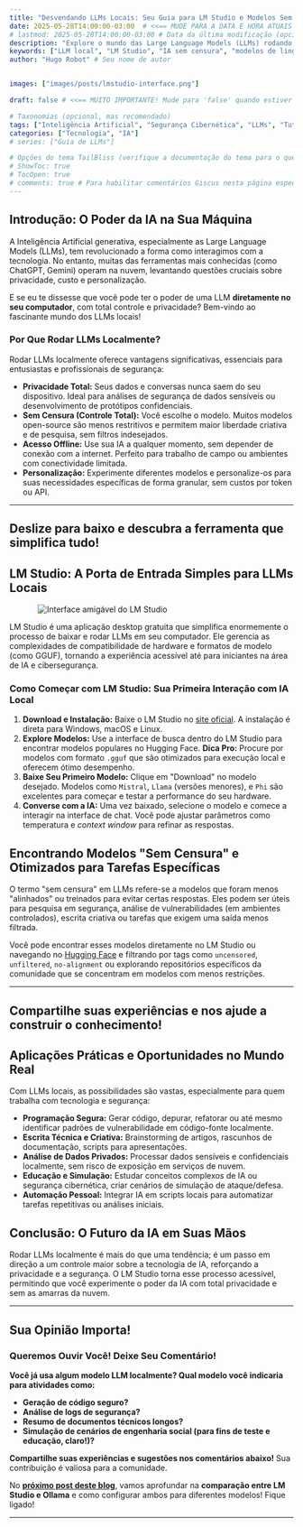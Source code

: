 ```yaml
---
title: "Desvendando LLMs Locais: Seu Guia para LM Studio e Modelos Sem Censura"
date: 2025-05-28T14:00:00-03:00  # <<== MUDE PARA A DATA E HORA ATUAIS OU DE PUBLICAÇÃO
# lastmod: 2025-05-28T14:00:00-03:00 # Data da última modificação (opcional)
description: "Explore o mundo das Large Language Models (LLMs) rodando localmente no seu computador. Descubra como o LM Studio simplifica o uso de modelos de IA poderosos e sem censura para privacidade e personalização." # <<== DESCRIÇÃO CURTA PARA SEO E PRÉVIAS
keywords: ["LLM local", "LM Studio", "IA sem censura", "modelos de linguagem local", "privacidade IA", "Ollama", "tutorial"] # Palavras-chave
author: "Hugo Robot" # Seu nome de autor


images: ["images/posts/lmstudio-interface.png"] 

draft: false # <<== MUITO IMPORTANTE! Mude para 'false' quando estiver pronto para publicar. Se 'true', não aparecerá no site final (só com 'hugo server -D').

# Taxonomias (opcional, mas recomendado)
tags: ["Inteligência Artificial", "Segurança Cibernética", "LLMs", "Tutorial", "Comunidade"]
categories: ["Tecnologia", "IA"]
# series: ["Guia de LLMs"]

# Opções do tema TailBliss (verifique a documentação do tema para o que ele suporta)
# ShowToc: true
# TocOpen: true
# comments: true # Para habilitar comentários Giscus nesta página específica (se params.comments já for true globalmente, isso pode não ser necessário aqui, ou pode sobrescrever)
---
```

## Introdução: O Poder da IA na Sua Máquina

A Inteligência Artificial generativa, especialmente as Large Language Models (LLMs), tem revolucionado a forma como interagimos com a tecnologia. No entanto, muitas das ferramentas mais conhecidas (como ChatGPT, Gemini) operam na nuvem, levantando questões cruciais sobre privacidade, custo e personalização.

E se eu te dissesse que você pode ter o poder de uma LLM **diretamente no seu computador**, com total controle e privacidade? Bem-vindo ao fascinante mundo dos LLMs locais!

### Por Que Rodar LLMs Localmente?

Rodar LLMs localmente oferece vantagens significativas, essenciais para entusiastas e profissionais de segurança:

* **Privacidade Total:** Seus dados e conversas nunca saem do seu dispositivo. Ideal para análises de segurança de dados sensíveis ou desenvolvimento de protótipos confidenciais.
* **Sem Censura (Controle Total):** Você escolhe o modelo. Muitos modelos open-source são menos restritivos e permitem maior liberdade criativa e de pesquisa, sem filtros indesejados.
* **Acesso Offline:** Use sua IA a qualquer momento, sem depender de conexão com a internet. Perfeito para trabalho de campo ou ambientes com conectividade limitada.
* **Personalização:** Experimente diferentes modelos e personalize-os para suas necessidades específicas de forma granular, sem custos por token ou API.

---
**<span data-aos="fade-up" data-aos-duration="1000">Deslize para baixo e descubra a ferramenta que simplifica tudo!</span>**
---

## LM Studio: A Porta de Entrada Simples para LLMs Locais

<img src="images/posts/lmstudio-interface.png" alt="Interface amigável do LM Studio" style="max-width: 80%; height: auto; display: block; margin: 0 auto;">

LM Studio é uma aplicação desktop gratuita que simplifica enormemente o processo de baixar e rodar LLMs em seu computador. Ele gerencia as complexidades de compatibilidade de hardware e formatos de modelo (como GGUF), tornando a experiência acessível até para iniciantes na área de IA e cibersegurança.

### Como Começar com LM Studio: Sua Primeira Interação com IA Local

1.  **Download e Instalação:** Baixe o LM Studio no [site oficial](https://lmstudio.ai/). A instalação é direta para Windows, macOS e Linux.
2.  **Explore Modelos:** Use a interface de busca dentro do LM Studio para encontrar modelos populares no Hugging Face. **Dica Pro:** Procure por modelos com formato `.gguf` que são otimizados para execução local e oferecem ótimo desempenho.
3.  **Baixe Seu Primeiro Modelo:** Clique em "Download" no modelo desejado. Modelos como `Mistral`, `Llama` (versões menores), e `Phi` são excelentes para começar e testar a performance do seu hardware.
4.  **Converse com a IA:** Uma vez baixado, selecione o modelo e comece a interagir na interface de chat. Você pode ajustar parâmetros como temperatura e *context window* para refinar as respostas.

## Encontrando Modelos "Sem Censura" e Otimizados para Tarefas Específicas

O termo "sem censura" em LLMs refere-se a modelos que foram menos "alinhados" ou treinados para evitar certas respostas. Eles podem ser úteis para pesquisa em segurança, análise de vulnerabilidades (em ambientes controlados), escrita criativa ou tarefas que exigem uma saída menos filtrada.

Você pode encontrar esses modelos diretamente no LM Studio ou navegando no [Hugging Face](https://huggingface.co/models) e filtrando por tags como `uncensored`, `unfiltered`, `no-alignment` ou explorando repositórios específicos da comunidade que se concentram em modelos com menos restrições.

---
**<span data-aos="fade-left" data-aos-duration="1200">Compartilhe suas experiências e nos ajude a construir o conhecimento!</span>**
---

## Aplicações Práticas e Oportunidades no Mundo Real

Com LLMs locais, as possibilidades são vastas, especialmente para quem trabalha com tecnologia e segurança:

* **Programação Segura:** Gerar código, depurar, refatorar ou até mesmo identificar padrões de vulnerabilidade em código-fonte localmente.
* **Escrita Técnica e Criativa:** Brainstorming de artigos, rascunhos de documentação, scripts para apresentações.
* **Análise de Dados Privados:** Processar dados sensíveis e confidenciais localmente, sem risco de exposição em serviços de nuvem.
* **Educação e Simulação:** Estudar conceitos complexos de IA ou segurança cibernética, criar cenários de simulação de ataque/defesa.
* **Automação Pessoal:** Integrar IA em scripts locais para automatizar tarefas repetitivas ou análises iniciais.

## Conclusão: O Futuro da IA em Suas Mãos

Rodar LLMs localmente é mais do que uma tendência; é um passo em direção a um controle maior sobre a tecnologia de IA, reforçando a privacidade e a segurança. O LM Studio torna esse processo acessível, permitindo que você experimente o poder da IA com total privacidade e sem as amarras da nuvem.

---
**<span data-aos="flip-up" data-aos-duration="1500">Sua Opinião Importa!</span>**
---

### Queremos Ouvir Você! Deixe Seu Comentário!

**Você já usa algum modelo LLM localmente? Qual modelo você indicaria para atividades como:**

* **Geração de código seguro?**
* **Análise de logs de segurança?**
* **Resumo de documentos técnicos longos?**
* **Simulação de cenários de engenharia social (para fins de teste e educação, claro!)?**

**Compartilhe suas experiências e sugestões nos comentários abaixo!** Sua contribuição é valiosa para a comunidade.

No **[próximo post deste blog](#)**, vamos aprofundar na **comparação entre LM Studio e Ollama** e como configurar ambos para diferentes modelos! Fique ligado!

---
